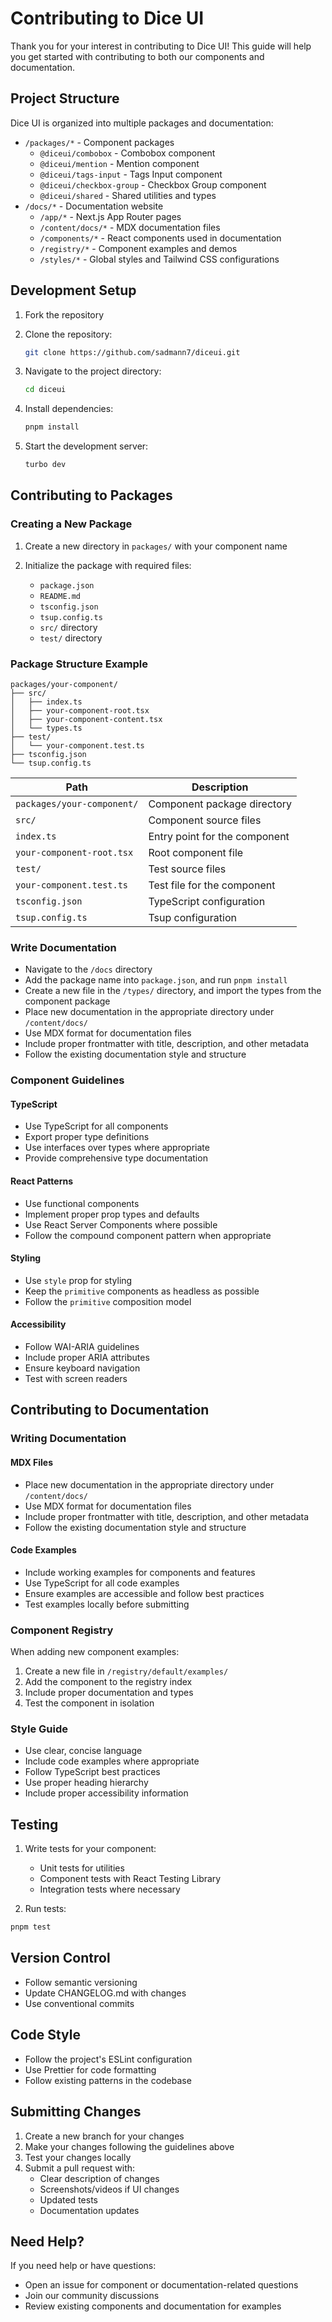 # Contributing to Dice UI

Thank you for your interest in contributing to Dice UI! This guide will help you get started with contributing to both our components and documentation.

## Project Structure

Dice UI is organized into multiple packages and documentation:

- `/packages/*` - Component packages
  - `@diceui/combobox` - Combobox component
  - `@diceui/mention` - Mention component
  - `@diceui/tags-input` - Tags Input component
  - `@diceui/checkbox-group` - Checkbox Group component
  - `@diceui/shared` - Shared utilities and types
- `/docs/*` - Documentation website
  - `/app/*` - Next.js App Router pages
  - `/content/docs/*` - MDX documentation files
  - `/components/*` - React components used in documentation
  - `/registry/*` - Component examples and demos
  - `/styles/*` - Global styles and Tailwind CSS configurations

## Development Setup

1. Fork the repository

2. Clone the repository:

   ```bash
   git clone https://github.com/sadmann7/diceui.git
   ```

3. Navigate to the project directory:

   ```bash
   cd diceui
   ```

4. Install dependencies:

   ```bash
   pnpm install
   ```

5. Start the development server:

   ```bash
   turbo dev
   ```

## Contributing to Packages

### Creating a New Package

1. Create a new directory in `packages/` with your component name
2. Initialize the package with required files:

   - `package.json`
   - `README.md`
   - `tsconfig.json`
   - `tsup.config.ts`
   - `src/` directory
   - `test/` directory

### Package Structure Example

```text
packages/your-component/
├── src/
│   ├── index.ts
│   ├── your-component-root.tsx
│   ├── your-component-content.tsx
│   └── types.ts
├── test/
│   └── your-component.test.ts
├── tsconfig.json
└── tsup.config.ts
```

| Path | Description |
| --- | --- |
| `packages/your-component/` | Component package directory |
| `src/` | Component source files |
| `index.ts` | Entry point for the component |
| `your-component-root.tsx` | Root component file |
| `test/` | Test source files |
| `your-component.test.ts` | Test file for the component |
| `tsconfig.json` | TypeScript configuration |
| `tsup.config.ts` | Tsup configuration |

### Write Documentation

- Navigate to the `/docs` directory
- Add the package name into `package.json`, and run `pnpm install`
- Create a new file in the `/types/` directory, and import the types from the component package
- Place new documentation in the appropriate directory under `/content/docs/`
- Use MDX format for documentation files
- Include proper frontmatter with title, description, and other metadata
- Follow the existing documentation style and structure

### Component Guidelines

#### TypeScript

- Use TypeScript for all components
- Export proper type definitions
- Use interfaces over types where appropriate
- Provide comprehensive type documentation

#### React Patterns

- Use functional components
- Implement proper prop types and defaults
- Use React Server Components where possible
- Follow the compound component pattern when appropriate

#### Styling

- Use `style` prop for styling
- Keep the `primitive` components as headless as possible
- Follow the `primitive` composition model

#### Accessibility

- Follow WAI-ARIA guidelines
- Include proper ARIA attributes
- Ensure keyboard navigation
- Test with screen readers

## Contributing to Documentation

### Writing Documentation

#### MDX Files

- Place new documentation in the appropriate directory under `/content/docs/`
- Use MDX format for documentation files
- Include proper frontmatter with title, description, and other metadata
- Follow the existing documentation style and structure

#### Code Examples

- Include working examples for components and features
- Use TypeScript for all code examples
- Ensure examples are accessible and follow best practices
- Test examples locally before submitting

### Component Registry

When adding new component examples:

1. Create a new file in `/registry/default/examples/`
2. Add the component to the registry index
3. Include proper documentation and types
4. Test the component in isolation

### Style Guide

- Use clear, concise language
- Include code examples where appropriate
- Follow TypeScript best practices
- Use proper heading hierarchy
- Include proper accessibility information

## Testing

1. Write tests for your component:
   - Unit tests for utilities
   - Component tests with React Testing Library
   - Integration tests where necessary

1. Run tests:

```bash
pnpm test
```

## Version Control

- Follow semantic versioning
- Update CHANGELOG.md with changes
- Use conventional commits

## Code Style

- Follow the project's ESLint configuration
- Use Prettier for code formatting
- Follow existing patterns in the codebase

## Submitting Changes

1. Create a new branch for your changes
2. Make your changes following the guidelines above
3. Test your changes locally
4. Submit a pull request with:
   - Clear description of changes
   - Screenshots/videos if UI changes
   - Updated tests
   - Documentation updates

## Need Help?

If you need help or have questions:

- Open an issue for component or documentation-related questions
- Join our community discussions
- Review existing components and documentation for examples
